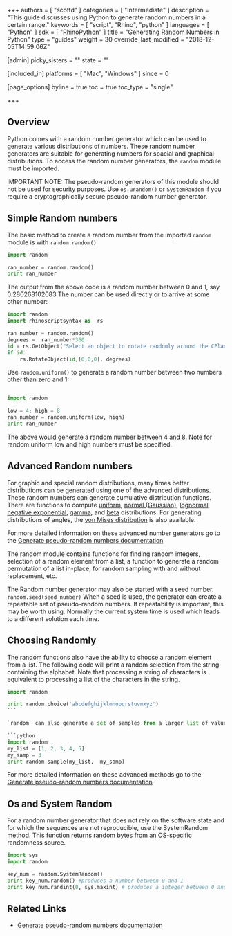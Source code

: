 +++
authors = [ "scottd" ]
categories = [ "Intermediate" ]
description = "This guide discusses using Python to generate random numbers in a certain range."
keywords = [ "script", "Rhino", "python" ]
languages = [ "Python" ]
sdk = [ "RhinoPython" ]
title = "Generating Random Numbers in Python"
type = "guides"
weight = 30
override_last_modified = "2018-12-05T14:59:06Z"

[admin]
picky_sisters = ""
state = ""

[included_in]
platforms = [ "Mac", "Windows" ]
since = 0

[page_options]
byline = true
toc = true
toc_type = "single"

+++


## Overview

Python comes with a random number generator which can be used to generate various distributions of numbers.  These random number generators are suitable for generating numbers for spacial and graphical distributions.  To access the random number generators, the `random` module must be imported.

IMPORTANT NOTE: The pseudo-random generators of this module should not be used for security purposes. Use `os.urandom()` or `SystemRandom` if you require a cryptographically secure pseudo-random number generator.

## Simple Random numbers

The basic method to create a random number from the imported `random` module is with `random.random()`

```python
import random

ran_number = random.random()
print ran_number
```
The output from the above code is a random number between 0 and 1, say 0.280268102083  The number can be used directly or to arrive at some other number:

```python
import random
import rhinoscriptsyntax as  rs

ran_number = random.random()
degrees =  ran_number*360
id = rs.GetObject("Select an object to rotate randomly around the CPlane origin")
if id:
    rs.RotateObject(id,[0,0,0], degrees)
```

Use `random.uniform()` to generate a random number between two numbers other than zero and 1:

```python

import random

low = 4; high = 8
ran_number = random.uniform(low, high)
print ran_number
```
The above would generate a random number between 4 and 8. Note for random.uniform low and high numbers must be specified.

## Advanced Random numbers

For graphic and special random distributions, many times better distributions can be generated using one of the advanced distributions. These random numbers can generate cumulative distribution functions. There are functions to compute [uniform](https://en.wikipedia.org/wiki/Uniform_distribution_(continuous)), [normal \(Gaussian\)](https://en.wikipedia.org/wiki/Normal_distribution), [lognormal](https://en.wikipedia.org/wiki/Log-normal_distribution), [negative exponential](https://en.wikipedia.org/wiki/Exponential_distribution), [gamma](https://en.wikipedia.org/wiki/Gamma_distribution), and [beta](https://en.wikipedia.org/wiki/Beta_distribution) distributions. For generating distributions of angles, the [von Mises distribution](https://en.wikipedia.org/wiki/Von_Mises_distribution) is also available.

For more detailed information on these advanced number generators go to the [Generate pseudo-random numbers documentation](https://docs.python.org/2/library/random.html)

The random module contains functions for finding random integers, selection of a random element from a list, a function to generate a random permutation of a list in-place, for random sampling with and  without replacement, etc.

The Random number generator may also be started with a seed number. `random.seed(seed_number)`  When a seed is used, the generator can create a repeatable set of pseudo-random numbers. If repeatability is important, this may be worth using.  Normally the current system time is used which leads to a different solution each time.

## Choosing Randomly

The random functions also have the ability to choose a random element from a list. The following code will print a random selection from the string containing the alphabet. Note that processing a string of characters is equivalent to processing a list of the characters in the string.

```python
import random

print random.choice('abcdefghijklmnopqrstuvmxyz')  
​```

`random` can also generate a set of samples from a larger list of values. The following code will return 3 randomly chosen samples from the list of numbers.

​```python
import random
my_list = [1, 2, 3, 4, 5]
my_samp = 3
print random.sample(my_list,  my_samp)
```

For more detailed information on these advanced methods go to the [Generate pseudo-random numbers documentation](https://docs.python.org/2/library/random.html)

## Os and System Random

For a random number generator that does not rely on the software state and for which the sequences are not reproducible, use the SystemRandom method. This function returns random bytes from an OS-specific randomness source.

```python
import sys
import random

key_num = random.SystemRandom()
print key_num.random() #produces a number between 0 and 1
print key_num.randint(0, sys.maxint) # produces a integer between 0 and the highest allowed by the OS.
```

## Related Links

- [Generate pseudo-random numbers documentation](https://docs.python.org/2/library/random.html)
